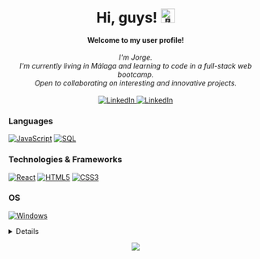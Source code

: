 <h1 align="center">Hi, guys! <img src="https://github.com/CallejaJ/CallejaJ/assets/24524555/766d336d-b87d-44ba-807c-c51de2bc6b4d" width="28px" alt="👋"></h1>

<p align="center">
    <b>Welcome to my user profile!</b><br><br>
    <i>
        I'm Jorge.<br>
        I'm currently living in Málaga and learning to code in a full-stack web bootcamp.<br>
        Open to collaborating on interesting and innovative projects.<br>
    </i><br>
    <a href="https://www.linkedin.com/in/CallejaJ" tarjet="blank">
        <img src="https://img.shields.io/badge/LinkedIn-blue?style=flat-square&logo=linkedin" alt="LinkedIn">
    </a>
    <a href="https://www.twitter.com/CallejaPJ" tarjet="blank">
        <img src="https://img.shields.io/badge/twitter-blue?style=flat-square&logo=twitter" alt="LinkedIn">
    </a>
    
</p>

### Languages
[![JavaScript](https://img.shields.io/badge/javascript-black?style=for-the-badge&logo=javascript)](https://#)
[![SQL](https://img.shields.io/badge/sql-black?style=for-the-badge&logo=mysql)](https://#)


### Technologies & Frameworks
[![React](https://img.shields.io/badge/react-black?style=for-the-badge&logo=react)](https://#)
[![HTML5](https://img.shields.io/badge/html5-black?style=for-the-badge&logo=html5)](https://#)
[![CSS3](https://img.shields.io/badge/css3-black?style=for-the-badge&logo=css3)](https://#)

### OS
[![Windows](https://img.shields.io/badge/Windows-black?style=for-the-badge&logo=Windows)](https://#)

<details>
<p align="center">
  <a href="https://github.com/CallejaJ">
    <img src="http://github-profile-summary-cards.vercel.app/api/cards/profile-details?username=CallejaJ&theme=transparent" />
  </a>
  <a href="https://github.com/CallejaJ">
    <img src="https://github-readme-streak-stats.herokuapp.com/?user=CallejaJ&hide_border=true&card_width=338&theme=transparent" />
  </a>
  <a href="https://github.com/CallejaJ">
    <img src="http://github-profile-summary-cards.vercel.app/api/cards/stats?username=CallejaJ&theme=transparent" />
  </a>
  <a href="https://github.com/CallejaJ">
    <img src="https://github-readme-stats.vercel.app/api/top-langs/?username=CallejaJ&langs_count=10&exclude_repo=&hide=jupyter%20notebook,vim%20script,cmake,makefile,batchfile,emacs%20lisp,css,html&layout=default&card_width=699&hide_border=true&theme=transparent" />
  </a>
</p>
</details>

<p align="center">
  <a href="https://github.com/CallejaJ">
    <img src="https://komarev.com/ghpvc/?username=CallejaJ&color=blue&style=flat)" />
  </a>
</p>

